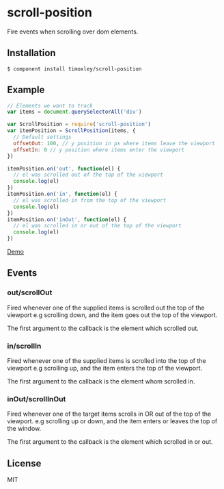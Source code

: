 # scroll-position

  Fire events when scrolling over dom elements.

## Installation

    $ component install timoxley/scroll-position

## Example

```js
// Elements we want to track
var items = document.querySelectorAll('div')

var ScrollPosition = require('scroll-position')
var itemPosition = ScrollPosition(items, {
  // Default settings
  offsetOut: 100, // y position in px where items leave the viewport
  offsetIn: 0 // y position where items enter the viewport
})

itemPosition.on('out', function(el) {
  // el was scrolled out of the top of the viewport
  console.log(el)
})
itemPosition.on('in', function(el) {
  // el was scrolled in from the top of the viewport
  console.log(el)
})
itemPosition.on('inOut', function(el) {
  // el was scrolled in or out of the top of the viewport
  console.log(el)
})
```

[Demo](http://timoxley.github.com/scroll-position/examples/menu)

## Events

### out/scrollOut
Fired whenever one of the supplied items is scrolled out the top of the viewport
e.g scrolling down, and the item goes out the top of the viewport.

The first argument to the callback is the element which scrolled out.

### in/scrollIn
Fired whenever one of the supplied items is scrolled into the top of the viewport
e.g scrolling up, and the item enters the top of the viewport.

The first argument to the callback is the element whom scrolled in.

### inOut/scrollInOut

Fired whenever one of the target items scrolls in OR out of the top of the viewport.
e.g scrolling up or down, and the item enters or leaves the top of the window.

The first argument to the callback is the element which scrolled in or out.

## License

MIT
